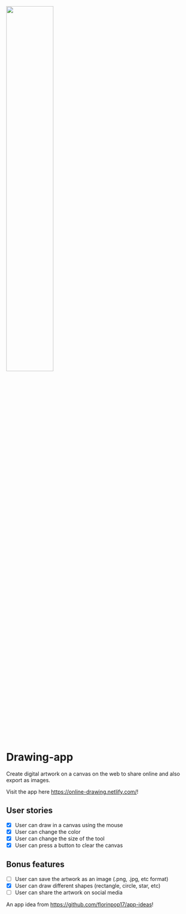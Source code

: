 <img src="https://media.giphy.com/media/PnbMbq2k4HNisBBJ9g/giphy.gif" width="50%">

# Drawing-app
Create digital artwork on a canvas on the web to share online and also export as images.

Visit the app here https://online-drawing.netlify.com/!

## User stories
- [x] User can draw in a canvas using the mouse
- [x] User can change the color
- [x] User can change the size of the tool
- [x] User can press a button to clear the canvas

## Bonus features
- [ ] User can save the artwork as an image (.png, .jpg, etc format)
- [x] User can draw different shapes (rectangle, circle, star, etc)
- [ ] User can share the artwork on social media

An app idea from https://github.com/florinpop17/app-ideas!
